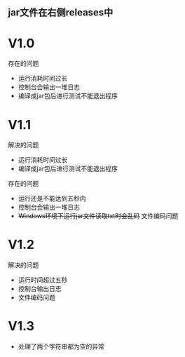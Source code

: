 ## jar文件在右侧releases中

# V1.0
存在的问题
+ 运行消耗时间过长
+ 控制台会输出一堆日志
+ 编译成jar包后进行测试不能退出程序

# V1.1
解决的问题
+ 运行消耗时间过长
+ 编译成jar包后进行测试不能退出程序

存在的问题
+ 运行还是不能达到五秒内
+ 控制台会输出一堆日志
+ ~~Windows环境下运行jar文件读取txt时会乱码~~ 文件编码问题

# V1.2
解决的问题
+ 运行时间超过五秒
+ 控制台输出日志
+ 文件编码问题

# V1.3
+ 处理了两个字符串都为空的异常

